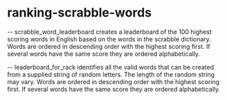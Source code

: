 # ranking-scrabble-words
-- scrabble_word_leaderboard creates a leaderboard of the 100 highest scoring words in English based on the words in the scrabble dictionary. Words are ordered in descending order with the highest scoring first. If several words have the same score they are ordered alphabetically.

-- leaderboard_for_rack identifies all the valid words that can be created from a supplied string of random letters. The length of the random string may vary. Words are ordered in descending order with the highest scoring first. If several words have the same score they are ordered alphabetically.

